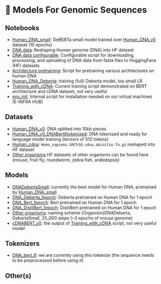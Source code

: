 # 🤗 Models For Genomic Sequences

## Notebooks

* [Human_DNA_small](Human_DNA_small.ipynb): DeBERTa small model trained over [Human_DNA_v0](https://huggingface.co/datasets/simecek/Human_DNA_v0) dataset (10 epochs)
* [DNA data](DNA_data.ipynb): Reshaping Human genome (DNA) into HF dataset
* [DNA data configurable](experiments/organisms/DNA_data_configurable.ipynb): Configurable script for downloading, processing, and uploading of DNA data from fasta files to HuggingFace (HF) datasets
* [Architecture pretraining](experiments/architectures/architecture_pretraining.ipynb): Script for pretraining various architectures on human DNA
* [Human_DNA_Deberta](experiments/architectures/Human_DNA_Deberta.ipynb): training (full) Deberta model, too small LR
* [Training_with_cDNA](Training_with_cDNA.ipynb): Current training script demonstrated on BERT architecture and cDNA dataset, not very useful
* [env_init](env_init.ipynb): Internal script for installation needed on our virtual machines (E-INFRA HUB)


## Datasets

*   [Human_DNA_v0](https://huggingface.co/datasets/simecek/Human_DNA_v0): DNA splitted into 10kb pieces
*   [Human_DNA_v0_DNABert6tokenized](https://huggingface.co/datasets/simecek/Human_DNA_v0_DNABert6tokenized): DNA tokenized and ready for language model training (tensors of 512 tokens)
*   [Human_cdna](https://huggingface.co/datasets/Vlasta/human_cdna): `Homo_sapiens.GRCh38.cdna.abinitio.fa.gz` reshaped into HF dataset 
*   [Other organisms](https://huggingface.co/davidcechak) HF datasets of other organisms can be found here (mouse, fruit fly, roundworm, zebra fish, arabidopsis)

## Models

* [DNADebertaSmall](https://huggingface.co/simecek/DNADebertaSmall): currently the best model for Human DNA, pretrained by [Human_DNA_small](Human_DNA_small.ipynb)
* [DNA_Deberta_1epoch](https://huggingface.co/Vlasta/humandna_deberta_default_empty_stud_8442): Deberta pretrained on Human DNA for 1 epoch
* [DNA_Bert_1epoch](https://huggingface.co/Vlasta/humandna_bert_default_beautiful_bench_4197): Bert pretrained on Human DNA for 1 epoch
* [DNA_DistilBert_1epoch](https://huggingface.co/Vlasta/humandna_distillbert_random_systematic_walrus_56): DistilBert pretrained on Human DNA for 1 epoch
* [Other organisms](https://huggingface.co/simecek): naming scheme {Organism}DNADeberta, DebertaSmall, 25_000 steps (~3 epochs of mouse genome)
* [cDNABERT_v0](https://huggingface.co/simecek/cDNABERT_v0): the output of [Training_with_cDNA](Training_with_cDNA.ipynb) script, not very useful model

## Tokenizers

* [DNA_bert_6](https://huggingface.co/armheb/DNA_bert_6): we are currently using this tokenize (the sequence needs to be preprocessed before using it)

## Other(s)
